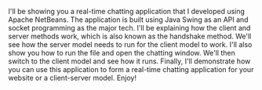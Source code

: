 I'll be showing you a real-time chatting application that I developed using Apache NetBeans. The application is built using Java Swing as an API and socket programming as the major tech. I'll be explaining how the client and server methods work, which is also known as the handshake method. We'll see how the server model needs to run for the client model to work. I'll also show you how to run the file and open the chatting window. We'll then switch to the client model and see how it runs. Finally, I'll demonstrate how you can use this application to form a real-time chatting application for your website or a client-server model. Enjoy!

